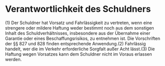 # Verantwortlichkeit des Schuldners

(1) Der Schuldner hat Vorsatz und Fahrlässigkeit zu vertreten, wenn eine strengere oder mildere Haftung weder bestimmt noch aus dem sonstigen Inhalt des Schuldverhältnisses, insbesondere aus der Übernahme einer Garantie oder eines Beschaffungsrisikos, zu entnehmen ist. Die Vorschriften der §§ 827 und 828 finden entsprechende Anwendung.(2) Fahrlässig handelt, wer die im Verkehr erforderliche Sorgfalt außer Acht lässt.(3) Die Haftung wegen Vorsatzes kann dem Schuldner nicht im Voraus erlassen werden. 

